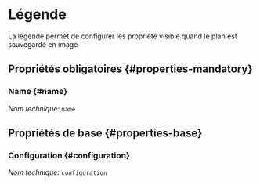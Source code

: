 # Légende
<!--- THIS FILE IS GENERATED PLEASE DO NOT EDIT IT DIRECTLY --->

La légende permet de configurer les propriété visible quand le plan est sauvegardé en image

<OH code="legend"/>




## Propriétés obligatoires {#properties-mandatory}
    
### Name {#name}



*Nom technique:* ```name```
<PH code="legend:name"/>

    


## Propriétés de base {#properties-base}
    
### Configuration {#configuration}



*Nom technique:* ```configuration```
<PH code="legend:configuration"/>

    






